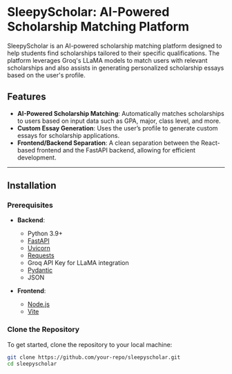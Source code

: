 # SleepyScholar: AI-Powered Scholarship Matching Platform

SleepyScholar is an AI-powered scholarship matching platform designed to help students find scholarships tailored to their specific qualifications. The platform leverages Groq's LLaMA models to match users with relevant scholarships and also assists in generating personalized scholarship essays based on the user's profile.

## Features

- **AI-Powered Scholarship Matching**: Automatically matches scholarships to users based on input data such as GPA, major, class level, and more.
- **Custom Essay Generation**: Uses the user’s profile to generate custom essays for scholarship applications.
- **Frontend/Backend Separation**: A clean separation between the React-based frontend and the FastAPI backend, allowing for efficient development.

---

## Installation

### Prerequisites

- **Backend**:
  - Python 3.9+
  - [FastAPI](https://fastapi.tiangolo.com/)
  - [Uvicorn](https://www.uvicorn.org/)
  - [Requests](https://docs.python-requests.org/en/master/)
  - Groq API Key for LLaMA integration
  - [Pydantic](https://pydantic-docs.helpmanual.io/)
  - JSON

- **Frontend**:
  - [Node.js](https://nodejs.org/en/)
  - [Vite](https://vitejs.dev/)

### Clone the Repository

To get started, clone the repository to your local machine:

```bash
git clone https://github.com/your-repo/sleepyscholar.git
cd sleepyscholar
